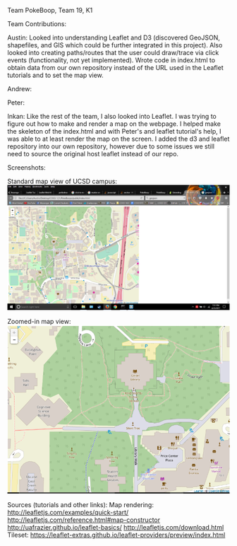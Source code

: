Team PokeBoop, Team 19, K1

Team Contributions:

Austin: Looked into understanding Leaflet and D3 (discovered GeoJSON, shapefiles, and GIS which could be further integrated in this project). Also looked into creating paths/routes that the user could draw/trace via click events (functionality, not yet implemented). Wrote code in index.html to obtain data from our own repository instead of the URL used in the Leaflet tutorials and to set the map view. 

Andrew:

Peter:

Inkan: Like the rest of the team, I also looked into Leaflet. I was trying to figure out how to make and render a map on the webpage. I helped make the skeleton of the index.html and with Peter's and leaflet tutorial's help, I was able to at least render the map on the screen. I added the d3 and leaflet repository into our own repository, however due to some issues we still need to source the original host leaflet instead of our repo.

Screenshots:

Standard map view of UCSD campus:
![Standard map view](https://github.com/Laverii/PokeBoops/blob/master/markdown/MapFunctionalityScreenshot.PNG)

Zoomed-in map view:
![Zoomed-in map view](https://github.com/Laverii/PokeBoops/blob/master/markdown/MapFunctionalityScreenshot2.png)

Sources (tutorials and other links):
Map rendering:
 http://leafletjs.com/examples/quick-start/
 http://leafletjs.com/reference.html#map-constructor
 http://uafrazier.github.io/leaflet-basics/
 http://leafletjs.com/download.html
Tileset:
 https://leaflet-extras.github.io/leaflet-providers/preview/index.html 